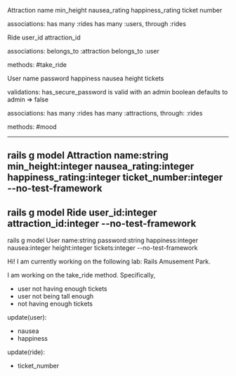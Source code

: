 Attraction
   name
   min_height
   nausea_rating
   happiness_rating
   ticket number

   associations:
     has many :rides
     has many :users, through :rides

Ride
  user_id
  attraction_id

  associations:
    belongs_to :attraction
    belongs_to :user

  methods:
    #take_ride

User
  name
  password
  happiness
  nausea
  height
  tickets

  validations:
      has_secure_password
      is valid with an admin boolean
      defaults to admin => false

  associations:
      has many :rides
      has many :attractions, through: :rides

  methods:
    #mood

-----------------------------------------

rails g model Attraction name:string min_height:integer nausea_rating:integer happiness_rating:integer ticket_number:integer --no-test-framework
------
rails g model Ride user_id:integer attraction_id:integer --no-test-framework
------
rails g model User name:string password:string happiness:integer nausea:integer height:integer tickets:integer --no-test-framework


Hi! I am currently working on the following lab: Rails Amusement Park.

I am working on the take_ride method. Specifically,
-  user not having enough tickets
-  user not being tall
 enough
- not having enough tickets

update(user):
-  nausea
- happiness

update(ride):
- ticket_number
